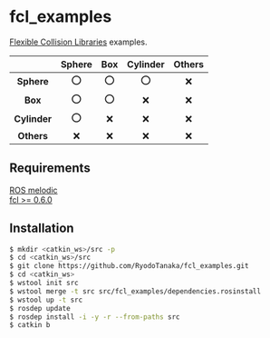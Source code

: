 # fcl_examples
[Flexible Collision Libraries](https://github.com/flexible-collision-library/fcl) examples.

|  |Sphere|Box|Cylinder|Others|
|:---:|:---:|:---:|:---:|:---:|
|**Sphere**| :o: | :o: | :o: | :x: |
|**Box**| :o: | :o: | :x: | :x: |
|**Cylinder**| :o: | :x: | :x: | :x: |
|**Others**| :x: | :x: | :x: | :x: |

## Requirements
[ROS melodic](https://ros.org)  
[fcl >= 0.6.0](https://github.com/flexible-collision-library/fcl)

## Installation
```bash
$ mkdir <catkin_ws>/src -p
$ cd <catkin_ws>/src
$ git clone https://github.com/RyodoTanaka/fcl_examples.git
$ cd <catkin_ws>
$ wstool init src
$ wstool merge -t src src/fcl_examples/dependencies.rosinstall
$ wstool up -t src
$ rosdep update
$ rosdep install -i -y -r --from-paths src
$ catkin b
```
